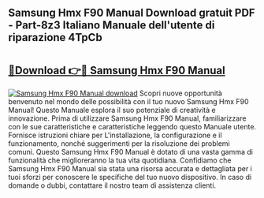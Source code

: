 ## Samsung Hmx F90 Manual Download gratuit PDF - Part-8z3 Italiano Manuale dell'utente di riparazione 4TpCb

# <h2><a href="http://df97ziv.blite.top/?on=Samsung+Hmx+F90+Manual">🔗Download 👉🔴 Samsung Hmx F90 Manual</a></h2>

[![Samsung Hmx F90 Manual download](https://i.imgur.com/lujVjoI.png)](http://df97ziv.blite.top/?on=Samsung+Hmx+F90+Manual)
Scopri nuove opportunità benvenuto nel mondo delle possibilità con il tuo nuovo Samsung Hmx F90 Manual! Questo Manuale esplora il suo potenziale di creatività e innovazione. Prima di utilizzare Samsung Hmx F90 Manual, familiarizzare con le sue caratteristiche e caratteristiche leggendo questo Manuale utente. Fornisce istruzioni chiare per L'installazione, la configurazione e il funzionamento, nonché suggerimenti per la risoluzione dei problemi comuni. Questo Samsung Hmx F90 Manual è dotato di una vasta gamma di funzionalità che miglioreranno la tua vita quotidiana. Confidiamo che Samsung Hmx F90 Manual sia stata una risorsa accurata e dettagliata per i tuoi sforzi per conoscere le specifiche del tuo nuovo dispositivo. In caso di domande o dubbi, contattare il nostro team di assistenza clienti.
